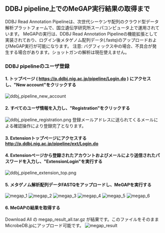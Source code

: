 ## DDBJ pipeline上でのMeGAP実行結果の取得まで ##
DDBJ Read Annotation Pipelineは、次世代シーケンサ配列のクラウド型データ解析プラットフォームで、国立遺伝学研究所スーパコンピュータ上で運用されています。
MeGAPの実行は、DDBJ Read Annotation Pipelineの機能拡張として実装されており、ログイン後メタゲノム配列データ(.fastq)のアップロードおよびMeGAP実行が可能になります。
注意: バグフィックス中の場合、不具合が発生する場合があります。ショットガンの解析は現在使えません。

### DDBJ pipelineのユーザ登録 ###
#### 1. トップページ ( https://p.ddbj.nig.ac.jp/pipeline/Login.do ) にアクセスし、"New account"をクリックする ####
![ddbj_pipeline_new_account](https://github.com/MicrobeDBjp/document/blob/master/Figures/ddbj_pipeline_new_account.png)
#### 2. すべてのユーザ情報を入力し、"Registration"をクリックする ####
![ddbj_pipeline_registration.png](https://github.com/MicrobeDBjp/document/blob/master/Figures/ddbj_pipeline_registration.png)
登録メールアドレスに送られてくるメールによる確認操作により登録完了となります。
#### 3. Extensionトップページにアクセスする http://p.ddbj.nig.ac.jp/pipeline/ext/Login.do ####
#### 4. Extensionページから登録されたアカウントおよびメールにより送信されたパスワードを入力し、"ExtensionLogin"を実行する ####
![ddbj_pipeline_extension_top.png](https://github.com/MicrobeDBjp/document/blob/master/Figures/ddbj_pipeline_extension_top.png)

#### 5. メタゲノム解析配列データFASTQをアップロードし、MeGAPを実行する ####
![megap_1](https://github.com/MicrobeDBjp/document/blob/master/Figures/megap_1.png)
![megap_2](https://github.com/MicrobeDBjp/document/blob/master/Figures/megap_2.png)
![megap_3](https://github.com/MicrobeDBjp/document/blob/master/Figures/megap_3.png)
![megap_4](https://github.com/MicrobeDBjp/document/blob/master/Figures/megap_4.png)
![megap_5](https://github.com/MicrobeDBjp/document/blob/master/Figures/megap_5.png)
![megap_6](https://github.com/MicrobeDBjp/document/blob/master/Figures/megap_6.png)

#### 6. MeGAPの結果を取得する ####
Download All の megap_result_all.tar.gz が結果です。このファイルをそのままMicrobeDB.jpにアップロード可能です。
![megap_result](https://github.com/MicrobeDBjp/document/blob/master/Figures/megap_result.png)
